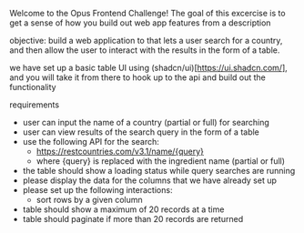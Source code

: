 Welcome to the Opus Frontend Challenge! The goal of this excercise is to get a sense of how you build out web app features from a description

objective:
  build a web application to that lets a user search for a country, and then allow the user to interact with the results in the form of a table.

  we have set up a basic table UI using (shadcn/ui)[https://ui.shadcn.com/], and you will take it from there to hook up to the api and build out the functionality

requirements
  - user can input the name of a country (partial or full) for searching
  - user can view results of the search query in the form of a table
  - use the following API for the search:
    - https://restcountries.com/v3.1/name/{query}
    - where {query} is replaced with the ingredient name (partial or full)
  - the table should show a loading status while query searches are running
  - please display the data for the columns that we have already set up
  - please set up the following interactions:
    - sort rows by a given column
  - table should show a maximum of 20 records at a time
  - table should paginate if more than 20 records are returned
